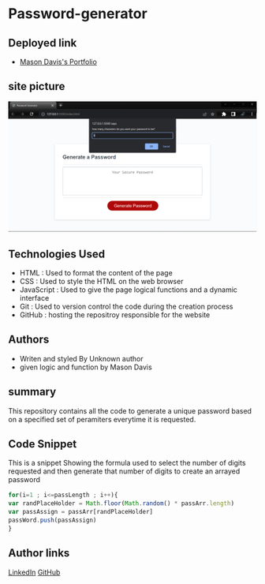 # Password-generator

## Deployed link
* [Mason Davis's Portfolio](https://md7113.github.io/Mason-Davis-Portfolio/)

## site picture
![site](Pass-pic-1.png)



## Technologies Used
- HTML : Used to format the content of the page
- CSS : Used to style the HTML on the web browser
- JavaScript : Used to give the page logical functions and a dynamic interface
- Git : Used to version control the code during the creation process
- GitHub : hosting the repositroy responsible for the website

## Authors
- Writen and styled By Unknown author
- given logic and function by Mason Davis

## summary
This repository contains all the code to generate a unique password based on a specified set of peramiters everytime it is requested.

## Code Snippet
This is a snippet Showing the formula used to select the number of digits requested and then generate that number of digits to create an arrayed password

```javaScript
for(i=1 ; i<=passLength ; i++){
var randPlaceHolder = Math.floor(Math.random() * passArr.length)
var passAssign = passArr[randPlaceHolder]
passWord.push(passAssign)
}
```


## Author links
[LinkedIn](https://www.linkedin.com/in/davis-mason-t/)
[GitHub](https://github.com/Md7113)
